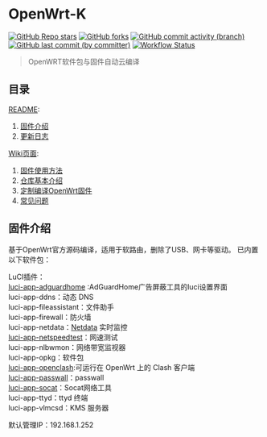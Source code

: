 # OpenWrt-K

[![GitHub Repo stars](https://img.shields.io/github/stars/chenmozhijin/OpenWrt-K)](https://github.com/chenmozhijin/OpenWrt-K/stargazers)
[![GitHub forks](https://img.shields.io/github/forks/chenmozhijin/OpenWrt-K)](https://github.com/chenmozhijin/OpenWrt-K/forks?include=active%2Carchived%2Cinactive%2Cnetwork&page=1&period=2y&sort_by=stargazer_counts)
[![GitHub commit activity (branch)](https://img.shields.io/github/commit-activity/t/chenmozhijin/OpenWrt-K)](https://github.com/chenmozhijin/OpenWrt-K/commits)
[![GitHub last commit (by committer)](https://img.shields.io/github/last-commit/chenmozhijin/OpenWrt-K)](https://github.com/chenmozhijin/OpenWrt-K/commits)
[![Workflow Status](https://github.com/chenmozhijin/OpenWrt-K/actions/workflows/build-openwrt.yml/badge.svg)](https://github.com/chenmozhijin/OpenWrt-K/actions)
> OpenWRT软件包与固件自动云编译

## 目录

[README](https://github.com/chenmozhijin/OpenWrt-K#openwrt-k):

1. [固件介绍](https://github.com/chenmozhijin/OpenWrt-K#%E5%9B%BA%E4%BB%B6%E4%BB%8B%E7%BB%8D)
2. [更新日志](https://github.com/chenmozhijin/OpenWrt-K#%E6%9B%B4%E6%96%B0%E6%97%A5%E5%BF%97)  
  
[Wiki页面](https://github.com/chenmozhijin/OpenWrt-K/wiki):

1. [固件使用方法](https://github.com/chenmozhijin/OpenWrt-K/wiki/%E5%9B%BA%E4%BB%B6%E4%BD%BF%E7%94%A8%E6%96%B9%E6%B3%95)
2. [仓库基本介绍](https://github.com/chenmozhijin/OpenWrt-K/wiki/%E4%BB%93%E5%BA%93%E5%9F%BA%E6%9C%AC%E4%BB%8B%E7%BB%8D)
3. [定制编译OpenWrt固件](https://github.com/chenmozhijin/OpenWrt-K/wiki/%E5%AE%9A%E5%88%B6%E7%BC%96%E8%AF%91-OpenWrt-%E5%9B%BA%E4%BB%B6)
4. [常见问题](https://github.com/chenmozhijin/OpenWrt-K/wiki/%E5%B8%B8%E8%A7%81%E9%97%AE%E9%A2%98)

## 固件介绍
基于OpenWrt官方源码编译，适用于软路由，删除了USB、网卡等驱动。
已内置以下软件包：

LuCI插件：  
  [luci-app-adguardhome](https://github.com/chenmozhijin/luci-app-adguardhome) :AdGuardHome广告屏蔽工具的luci设置界面  
  luci-app-ddns：动态 DNS  
  luci-app-fileassistant：文件助手  
  luci-app-firewall：防火墙  
  luci-app-netdata：[Netdata](https://github.com/netdata/netdata) 实时监控  
  [luci-app-netspeedtest](https://github.com/sirpdboy/netspeedtest)：网速测试  
  luci-app-nlbwmon：网络带宽监视器  
  luci-app-opkg：软件包  
  [luci-app-openclash](https://github.com/vernesong/OpenClash):可运行在 OpenWrt 上的 Clash 客户端  
  [luci-app-passwall](https://github.com/xiaorouji/openwrt-passwall)：passwall  
  [luci-app-socat](https://github.com/chenmozhijin/luci-app-socat)：Socat网络工具  
  luci-app-ttyd：ttyd 终端  
  luci-app-vlmcsd：KMS 服务器  

  默认管理IP：192.168.1.252
